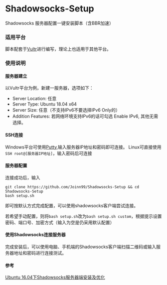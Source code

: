 # Shadowsocks-Setup
Shadowsocks 服务器配置一键安装脚本（含BBR加速）

### 适用平台

脚本配套于[Vultr](https://my.vultr.com/)进行编写，理论上也适用于其他平台。

### 使用说明

#### 服务器建立

以Vultr平台为例，新建一服务器，选项如下：
- Server Location: 任意
- Server Type: Ubuntu 18.04 x64
- Server Size: 任意（不支持IPv6不要选择IPv6 Only的）
- Addition Features: 若网络环境支持IPv6的话可勾选 Enable IPv6, 其他无需选择。

#### SSH连接

Windows平台可使用[Putty](https://www.chiark.greenend.org.uk/~sgtatham/putty/latest.html),输入服务器IP地址和密码即可连接。
Linux可直接使用 ```SSH root@[服务器IP地址]```，输入密码后可连接

#### 服务器配置

连接成功后，输入
```
git clone https://github.com/Joinn99/Shadowsocks-Setup && cd Shadowsocks-Setup
bash setup.sh
```
即可按默认方式完成配置，可以使用shadowsocks客户端尝试连接。

若希望手动配置，则将```bash setup.sh```改为```bash setup.sh custom```，根据提示设置密码、端口号、加密方式（输入为空是仍采用默认配置）

#### 使用Shadowsocks连接服务器
完成安装后，可以使用电脑、手机端的Shadowsocks客户端扫描二维码或输入服务器地址和密码进行连接测试。

#### 参考
[Ubuntu 16.04下Shadowsocks服务器端安装及优化](https://www.polarxiong.com/archives/Ubuntu-16-04%E4%B8%8BShadowsocks%E6%9C%8D%E5%8A%A1%E5%99%A8%E7%AB%AF%E5%AE%89%E8%A3%85%E5%8F%8A%E4%BC%98%E5%8C%96.html)

